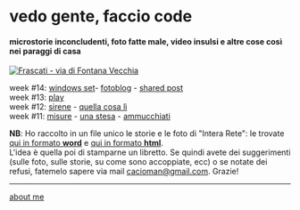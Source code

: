 # vedo gente, faccio code    

#### microstorie inconcludenti, foto fatte male, video insulsi e altre cose così nei paraggi di casa  

[![](https://drive.google.com/uc?id=1efzLbjkRM6lAVZ7YeT9cSAN4cTd9gzpl "Frascati - via di Fontana Vecchia")](https://www.flickr.com/photos/cacioman) 

week #14: [windows set](https://www.flickr.com/gp/cacioman/M6z824)- [fotoblog](https://www.flickr.com/photos/cacioman) - [shared post](https://t.me/cacioshared)     
week #13: [play](https://www.flickr.com/gp/cacioman/59RMK0)       
week #12:  [sirene](https://cacioman.github.io/20wk12-sirene-acasa.html) - [quella cosa lì](https://www.flickr.com/gp/cacioman/JV1KdM)     
week #11: 
[misure](https://cacioman.github.io/20wk11-lasettimana.html) - [una stesa](https://cacioman.github.io/20wk11-unastesa-acasa.html) - [ammucchiati](https://www.flickr.com/gp/cacioman/0129i8)  

<!---  
week #10: [in hoc signo](https://cacioman.github.io/20wk10-lasettimana.html) - [braccia](https://cacioman.github.io/20wk10-braccia-papz.html) - [colombo](https://cacioman.github.io/19wk37-colombo-interarete.html) - [occhi](https://www.flickr.com/gp/cacioman/M64eq1)    

raccolte: [p.a.p.z](https://cacioman.github.io/papz.html) - [**intera rete**](https://cacioman.github.io/interarete.html) - [a.d.l.g.](https://www.youtube.com/channel/UC8B2bq3VdPtSeLzryWwNAlQ)     

--->  
 
**NB**: Ho raccolto in un file unico le storie e le foto di "Intera Rete": le trovate [qui in formato **word**](https://docs.google.com/document/d/1PV7WbbdWiHOb4LGqKyP_v74guc3X_x8mVvlGyGiRBqY/edit?usp=sharing&authuser=0) e [qui in formato **html**](https://docs.google.com/document/d/e/2PACX-1vQRwiANaom26EhtbYZtutYeL-2fAjymjrPLMVab8JFhXCJS-6tZhbRlzBT5uN64oruOdjbD5KI3Oofl/pub?authuser=0).  
L'idea è quella poi di stamparne un libretto. Se quindi avete dei suggerimenti (sulle foto, sulle storie, su come sono accoppiate, ecc) o se notate dei refusi, fatemelo sapere via mail [cacioman@gmail.com](mailto:cacioman@gmail.com).  Grazie!

---
 [about me](https://cacioman.github.io/aboutme.html)  
